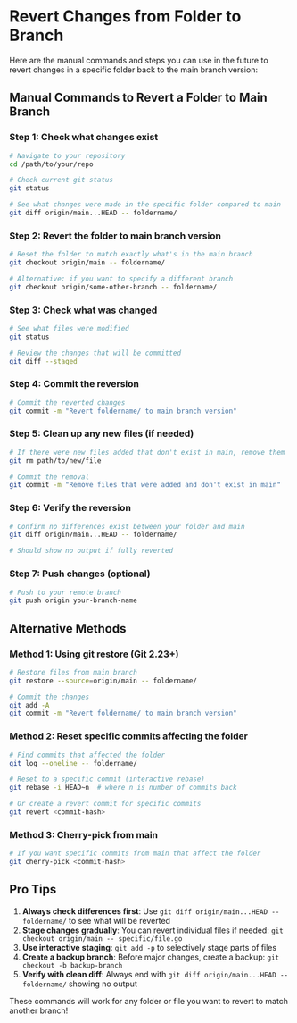 # Revert Changes from Folder to Branch

Here are the manual commands and steps you can use in the future to revert changes in a specific folder back to the main branch version:

## Manual Commands to Revert a Folder to Main Branch

### Step 1: Check what changes exist
```bash
# Navigate to your repository
cd /path/to/your/repo

# Check current git status
git status

# See what changes were made in the specific folder compared to main
git diff origin/main...HEAD -- foldername/
```

### Step 2: Revert the folder to main branch version
```bash
# Reset the folder to match exactly what's in the main branch
git checkout origin/main -- foldername/

# Alternative: if you want to specify a different branch
git checkout origin/some-other-branch -- foldername/
```

### Step 3: Check what was changed
```bash
# See what files were modified
git status

# Review the changes that will be committed
git diff --staged
```

### Step 4: Commit the reversion
```bash
# Commit the reverted changes
git commit -m "Revert foldername/ to main branch version"
```

### Step 5: Clean up any new files (if needed)
```bash
# If there were new files added that don't exist in main, remove them
git rm path/to/new/file

# Commit the removal
git commit -m "Remove files that were added and don't exist in main"
```

### Step 6: Verify the reversion
```bash
# Confirm no differences exist between your folder and main
git diff origin/main...HEAD -- foldername/

# Should show no output if fully reverted
```

### Step 7: Push changes (optional)
```bash
# Push to your remote branch
git push origin your-branch-name
```

## Alternative Methods

### Method 1: Using git restore (Git 2.23+)
```bash
# Restore files from main branch
git restore --source=origin/main -- foldername/

# Commit the changes
git add -A
git commit -m "Revert foldername/ to main branch version"
```

### Method 2: Reset specific commits affecting the folder
```bash
# Find commits that affected the folder
git log --oneline -- foldername/

# Reset to a specific commit (interactive rebase)
git rebase -i HEAD~n  # where n is number of commits back

# Or create a revert commit for specific commits
git revert <commit-hash>
```

### Method 3: Cherry-pick from main
```bash
# If you want specific commits from main that affect the folder
git cherry-pick <commit-hash>
```


## Pro Tips

1. **Always check differences first**: Use `git diff origin/main...HEAD -- foldername/` to see what will be reverted
2. **Stage changes gradually**: You can revert individual files if needed: `git checkout origin/main -- specific/file.go`
3. **Use interactive staging**: `git add -p` to selectively stage parts of files
4. **Create a backup branch**: Before major changes, create a backup: `git checkout -b backup-branch`
5. **Verify with clean diff**: Always end with `git diff origin/main...HEAD -- foldername/` showing no output

These commands will work for any folder or file you want to revert to match another branch!